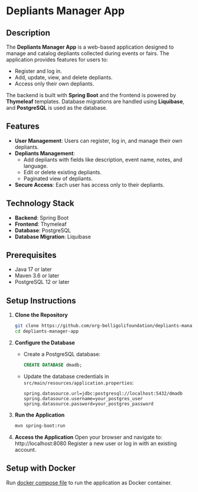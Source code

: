 # Depliants Manager App

## Description

The **Depliants Manager App** is a web-based application designed to manage and catalog depliants collected during
events or fairs. The application provides features for users to:

- Register and log in.
- Add, update, view, and delete depliants.
- Access only their own depliants.

The backend is built with **Spring Boot** and the frontend is powered by **Thymeleaf** templates. Database migrations
are handled using **Liquibase**, and **PostgreSQL** is used as the database.

## Features

- **User Management**: Users can register, log in, and manage their own depliants.
- **Depliants Management**:
    - Add depliants with fields like description, event name, notes, and language.
    - Edit or delete existing depliants.
    - Paginated view of depliants.
- **Secure Access**: Each user has access only to their depliants.

## Technology Stack

- **Backend**: Spring Boot
- **Frontend**: Thymeleaf
- **Database**: PostgreSQL
- **Database Migration**: Liquibase

## Prerequisites

- Java 17 or later
- Maven 3.6 or later
- PostgreSQL 12 or later

## Setup Instructions

1. **Clone the Repository**
   ```bash
   git clone https://github.com/org-belligolifoundation/depliants-manager-app.git
   cd depliants-manager-app
   ```

2. **Configure the Database**

    - Create a PostgreSQL database:
      ```sql
      CREATE DATABASE dmadb;
      ```

    - Update the database credentials in ```src/main/resources/application.properties```:
       ```properties
       spring.datasource.url=jdbc:postgresql://localhost:5432/dmadb
       spring.datasource.username=your_postgres_user
       spring.datasource.password=your_postgres_password
       ```

3. **Run the Application**
   ```bash
   mvn spring-boot:run
   ```
4. **Access the Application**
   Open your browser and navigate to: http://localhost:8080
   Register a new user or log in with an existing account.

## Setup with Docker

Run [docker compose file](src/main/docker/depliants-manager-app/docker-compose.yml) to run the application as Docker
container.